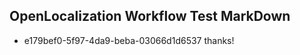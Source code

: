 ## OpenLocalization Workflow Test MarkDown
* e179bef0-5f97-4da9-beba-03066d1d6537 thanks!

<!--HONumber=Aug16_HO3-->


